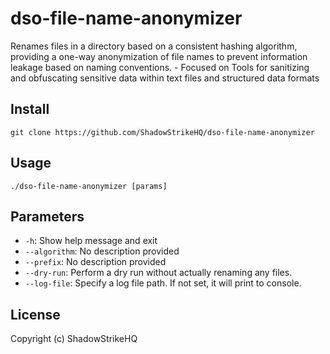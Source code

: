 # dso-file-name-anonymizer
Renames files in a directory based on a consistent hashing algorithm, providing a one-way anonymization of file names to prevent information leakage based on naming conventions. - Focused on Tools for sanitizing and obfuscating sensitive data within text files and structured data formats

## Install
`git clone https://github.com/ShadowStrikeHQ/dso-file-name-anonymizer`

## Usage
`./dso-file-name-anonymizer [params]`

## Parameters
- `-h`: Show help message and exit
- `--algorithm`: No description provided
- `--prefix`: No description provided
- `--dry-run`: Perform a dry run without actually renaming any files.
- `--log-file`: Specify a log file path. If not set, it will print to console.

## License
Copyright (c) ShadowStrikeHQ
